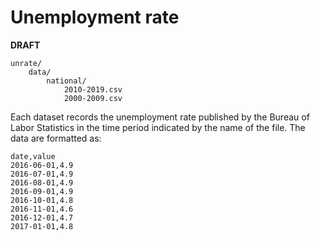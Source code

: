 # Unemployment rate

**DRAFT**

```
unrate/
    data/
        national/
            2010-2019.csv 
            2000-2009.csv
```

Each dataset records the unemployment rate published by the Bureau of Labor
Statistics in the time period indicated by the name of the file. The data are
formatted as:

```
date,value
2016-06-01,4.9
2016-07-01,4.9
2016-08-01,4.9
2016-09-01,4.9
2016-10-01,4.8
2016-11-01,4.6
2016-12-01,4.7
2017-01-01,4.8
```

